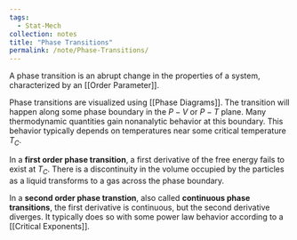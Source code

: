 ```yaml
---
tags:
  - Stat-Mech
collection: notes
title: "Phase Transitions"
permalink: /note/Phase-Transitions/
---
```

A phase transition is an abrupt change in the properties of a system, characterized by an [[Order Parameter]]. 

Phase transitions are visualized using [[Phase Diagrams]]. The transition will happen along some phase boundary in the $P-V$ or $P-T$ plane. Many thermodynamic quantities gain nonanalytic behavior at this boundary. This behavior typically depends on temperatures near some critical temperature $T_C$.

In a **first order phase transition**, a first derivative of the free energy fails to exist at $T_C$. There is a discontinuity in the volume occupied by the particles as a liquid transforms to a gas across the phase boundary.

In a **second order phase transtion**, also called **continuous phase transitions**, the first derivative is continuous, but the second derivative diverges. It typically does so with some power law behavior according to a [[Critical Exponents]].